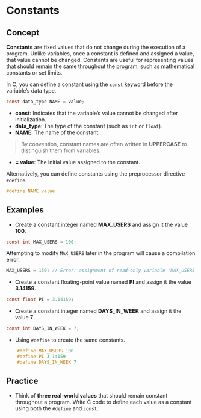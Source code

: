 # Constants

## Concept

**Constants** are fixed values that do not change during the execution of a program. Unlike variables, once a constant is defined and assigned a value, that value cannot be changed. Constants are useful for representing values that should remain the same throughout the program, such as mathematical constants or set limits.

In C, you can define a constant using the `const` keyword before the variable’s data type.

```c
const data_type NAME = value;
```

- **const**: Indicates that the variable’s value cannot be changed after initialization.
- **data_type**: The type of the constant (such as `int` or `float`).
- **NAME**: The name of the constant. 
> By convention, constant names are often written in **UPPERCASE** to distinguish them from variables.
- **= value**: The initial value assigned to the constant.

Alternatively, you can define constants using the preprocessor directive `#define`.

```c
#define NAME value
```

## Examples
- Create a constant integer named **MAX_USERS** and assign it the value **100**.

```c
const int MAX_USERS = 100;
```
Attempting to modify `MAX_USERS` later in the program will cause a compilation error.
```c
MAX_USERS = 150; // Error: assignment of read-only variable 'MAX_USERS'
```
- Create a constant floating-point value named **PI** and assign it the value **3.14159**.
```c
const float PI = 3.14159;
```
- Create a constant integer named **DAYS_IN_WEEK** and assign it the value **7**.
```c
const int DAYS_IN_WEEK = 7;
```
- Using `#define` to create the same constants.
```c
    #define MAX_USERS 100
    #define PI 3.14159
    #define DAYS_IN_WEEK 7
```

## Practice
- Think of **three real-world values** that should remain constant throughout a program. Write C code to define each value as a constant using both the `#define` and `const`.
